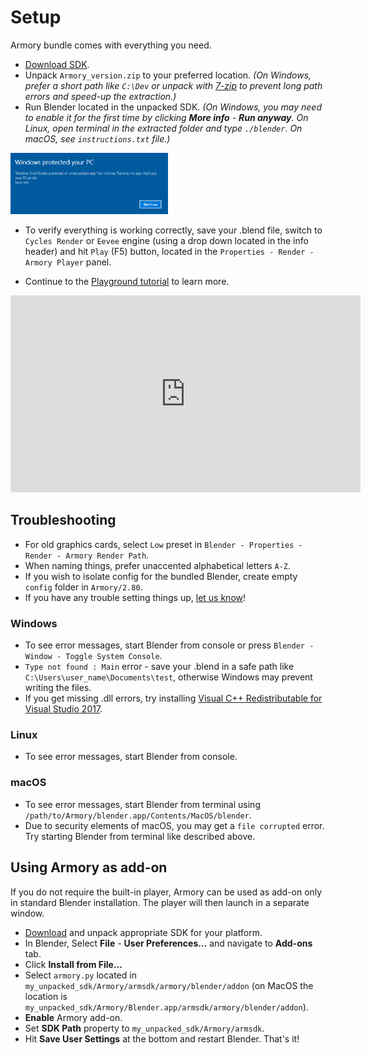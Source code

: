 # Setup

Armory bundle comes with everything you need.

- [Download SDK](http://armory3d.org/download.html).
- Unpack `Armory_version.zip` to your preferred location. *(On Windows, prefer a short path like `C:\Dev` or unpack with [7-zip](http://www.7-zip.org) to prevent long path errors and speed-up the extraction.)*
- Run Blender located in the unpacked SDK. *(On Windows, you may need to enable it for the first time by clicking **More info** - **Run anyway**. On Linux, open terminal in the extracted folder and type `./blender`. On macOS, see `instructions.txt` file.)*

<img src="./getting_started/img/winrun.png" width="50%">

- To verify everything is working correctly, save your .blend file, switch to `Cycles Render` or `Eevee` engine (using a drop down located in the info header) and hit `Play` (F5) button, located in the `Properties - Render - Armory Player` panel.

- Continue to the [Playground tutorial](./getting_started/playground.md) to learn more.

<iframe width="560" height="315" src="https://www.youtube.com/embed/4FPKCUYjpP0?rel=0" frameborder="0" allow="autoplay; encrypted-media" allowfullscreen></iframe>

## Troubleshooting

- For old graphics cards, select `Low` preset in `Blender - Properties - Render - Armory Render Path`.
- When naming things, prefer unaccented alphabetical letters `A-Z`.
- If you wish to isolate config for the bundled Blender, create empty `config` folder in `Armory/2.80`.
- If you have any trouble setting things up, [let us know](http://armory3d.org/community.html)!

### Windows

- To see error messages, start Blender from console or press `Blender - Window - Toggle System Console`.
- `Type not found : Main` error - save your .blend in a safe path like `C:\Users\user_name\Documents\test`, otherwise Windows may prevent writing the files.
- If you get missing .dll errors, try installing [Visual C++ Redistributable for Visual Studio 2017](https://go.microsoft.com/fwlink/?LinkId=746572).

### Linux

- To see error messages, start Blender from console.

### macOS

- To see error messages, start Blender from terminal using `/path/to/Armory/blender.app/Contents/MacOS/blender`.
- Due to security elements of macOS, you may get a `file corrupted` error. Try starting Blender from terminal like described above.


## Using Armory as add-on

If you do not require the built-in player, Armory can be used as add-on only in standard Blender installation. The player will then launch in a separate window.

- [Download](http://armory3d.org/download.html) and unpack appropriate SDK for your platform.
- In Blender, Select **File** - **User Preferences...** and navigate to **Add-ons** tab.
- Click **Install from File...**
- Select `armory.py` located in `my_unpacked_sdk/Armory/armsdk/armory/blender/addon` (on MacOS the location is `my_unpacked_sdk/Armory/Blender.app/armsdk/armory/blender/addon`).
- **Enable** Armory add-on.
- Set **SDK Path** property to `my_unpacked_sdk/Armory/armsdk`.
- Hit **Save User Settings** at the bottom and restart Blender. That's it!
